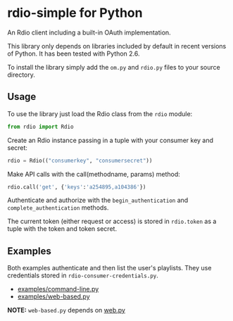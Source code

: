 rdio-simple for Python
======================

An Rdio client including a built-in OAuth implementation.

This library only depends on libraries included by default in recent
versions of Python. It has been tested with Python 2.6.

To install the library simply add the `om.py` and `rdio.py` files to your source
directory.

Usage
-----

To use the library just load the Rdio class from the `rdio` module:
```python
from rdio import Rdio
```
Create an Rdio instance passing in a tuple with your consumer key and secret:
```python
rdio = Rdio(("consumerkey", "consumersecret"))
```
Make API calls with the call(methodname, params) method:
```python
rdio.call('get', {'keys':'a254895,a104386'})
```
Authenticate and authorize with the `begin_authentication` and
`complete_authentication` methods.

The current token (either request or access) is stored in `rdio.token` as a
tuple with the token and token secret.

Examples
--------

Both examples authenticate and then list the user's playlists. They use
credentials stored in `rdio-consumer-credentials.py`.

* [examples/command-line.py](https://github.com/rdio/rdio-simple/blob/master/python/examples/command-line.py)
* [examples/web-based.py](https://github.com/rdio/rdio-simple/blob/master/python/examples/web-based.py)

**NOTE:** `web-based.py` depends on [web.py](http://www.webpy.org/)

